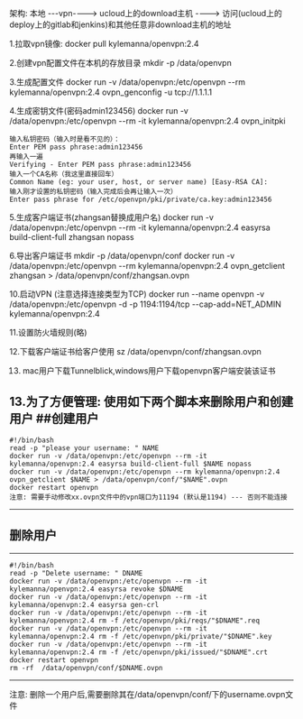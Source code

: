 

架构: 本地 ---vpn----> ucloud上的download主机 ----> 访问(ucloud上的deploy上的gitlab和jenkins)和其他任意非download主机的地址


1.拉取vpn镜像:
docker pull kylemanna/openvpn:2.4

2.创建vpn配置文件在本机的存放目录
mkdir -p /data/openvpn

3.生成配置文件
docker run -v /data/openvpn:/etc/openvpn --rm kylemanna/openvpn:2.4 ovpn_genconfig -u tcp://1.1.1.1

4.生成密钥文件(密码admin123456)
docker run -v /data/openvpn:/etc/openvpn --rm -it kylemanna/openvpn:2.4 ovpn_initpki
`````
输入私钥密码（输入时是看不见的）：
Enter PEM pass phrase:admin123456
再输入一遍
Verifying - Enter PEM pass phrase:admin123456
输入一个CA名称（我这里直接回车）
Common Name (eg: your user, host, or server name) [Easy-RSA CA]:
输入刚才设置的私钥密码（输入完成后会再让输入一次）
Enter pass phrase for /etc/openvpn/pki/private/ca.key:admin123456
`````

5.生成客户端证书(zhangsan替换成用户名)
docker run -v /data/openvpn:/etc/openvpn --rm -it kylemanna/openvpn:2.4 easyrsa build-client-full zhangsan nopass

6.导出客户端证书
mkdir -p /data/openvpn/conf
docker run -v /data/openvpn:/etc/openvpn --rm kylemanna/openvpn:2.4 ovpn_getclient zhangsan > /data/openvpn/conf/zhangsan.ovpn

10.启动VPN (注意选择连接类型为TCP)
docker run --name openvpn -v /data/openvpn:/etc/openvpn -d -p 1194:1194/tcp --cap-add=NET_ADMIN kylemanna/openvpn:2.4

11.设置防火墙规则(略)

12.下载客户端证书给客户使用
sz /data/openvpn/conf/zhangsan.ovpn


13. mac用户下载Tunnelblick,windows用户下载openvpn客户端安装该证书



13.为了方便管理: 使用如下两个脚本来删除用户和创建用户
##创建用户
-----------------------
```
#!/bin/bash
read -p "please your username: " NAME
docker run -v /data/openvpn:/etc/openvpn --rm -it kylemanna/openvpn:2.4 easyrsa build-client-full $NAME nopass
docker run -v /data/openvpn:/etc/openvpn --rm kylemanna/openvpn:2.4 ovpn_getclient $NAME > /data/openvpn/conf/"$NAME".ovpn
docker restart openvpn
注意: 需要手动修改xx.ovpn文件中的vpn端口为11194 (默认是1194) --- 否则不能连接
```
-----------------------
## 删除用户
-----------------------
```
#!/bin/bash
read -p "Delete username: " DNAME
docker run -v /data/openvpn:/etc/openvpn --rm -it kylemanna/openvpn:2.4 easyrsa revoke $DNAME
docker run -v /data/openvpn:/etc/openvpn --rm -it kylemanna/openvpn:2.4 easyrsa gen-crl
docker run -v /data/openvpn:/etc/openvpn --rm -it kylemanna/openvpn:2.4 rm -f /etc/openvpn/pki/reqs/"$DNAME".req
docker run -v /data/openvpn:/etc/openvpn --rm -it kylemanna/openvpn:2.4 rm -f /etc/openvpn/pki/private/"$DNAME".key
docker run -v /data/openvpn:/etc/openvpn --rm -it kylemanna/openvpn:2.4 rm -f /etc/openvpn/pki/issued/"$DNAME".crt
docker restart openvpn
rm -rf  /data/openvpn/conf/$DNAME.ovpn
```
-----------------------
注意: 删除一个用户后,需要删除其在/data/openvpn/conf/下的username.ovpn文件




